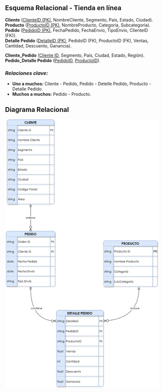 ## Esquema Relacional - Tienda en línea

**Cliente** (<u>ClienteID (PK)</u>, NombreCliente, Segmento, País, Estado, Ciudad).  
**Producto** (<u>ProductoID (PK)</U>, NombreProducto, Categoría, Subcategoría).  
**Pedido** (<u>PedidoID (PK)</u>, FechaPedido, FechaEnvio, TipoEnvio, ClienteID (FK)).  
**Detalle Pedido** (<u>DetalleID (PK)</u>, PedidoID (FK), ProductoID (FK), Ventas, Cantidad, Descuento, Ganancia).  

**Cliente_Pedido** (<u>Cliente ID</u>, Segmento, País, Ciudad, Estado, Región).  
**Pedido_Detalle Pedido** (<u>PedidoID</u>, <u>ProductoID</u>).


### _Relaciones clave:_

 - **Uno a muchos:** Cliente - Pedido, Pedido - Detelle Pedido, Producto - Detalle Pedido.
 - **Muchos a muchos:** Pedido - Producto. 

 ## Diagrama Relacional
 
 ![Diagrama E-R](Tarea3/DiagramaE-R.drawio.png)
